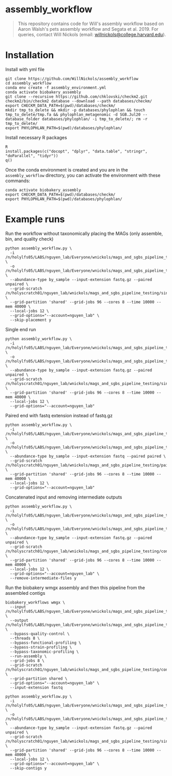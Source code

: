# assembly_workflow

> This repository contains code for Will's assembly workflow based on Aaron Walsh's pets assembly workflow and Segata et al. 2019. For queries, contact Will Nickols (email: <willnickols@college.harvard.edu>).

# Installation

Install with yml file
```
git clone https://github.com/WillNickols/assembly_workflow
cd assembly_workflow
conda env create -f assembly_environment.yml
conda activate biobakery_assembly
git clone --recursive https://github.com/chklovski/checkm2.git
checkm2/bin/checkm2 database --download --path databases/checkm/
export CHECKM_DATA_PATH=$(pwd)/databases/checkm/
mkdir tmp_to_delete && mkdir -p databases/phylophlan && touch tmp_to_delete/tmp.fa && phylophlan_metagenomic -d SGB.Jul20 --database_folder databases/phylophlan/ -i tmp_to_delete/; rm -r tmp_to_delete/
export PHYLOPHLAN_PATH=$(pwd)/databases/phylophlan/
```

Install necessary R packages
```
R
install.packages(c("docopt", "dplyr", "data.table", "stringr", "doParallel", "tidyr"))
q()
```

Once the conda environment is created and you are in the `assembly_workflow` directory, you can activate the environment with these commands:
```
conda activate biobakery_assembly
export CHECKM_DATA_PATH=$(pwd)/databases/checkm/
export PHYLOPHLAN_PATH=$(pwd)/databases/phylophlan/
```

# Example runs

Run the workflow without taxonomically placing the MAGs (only assemble, bin, and quality check)
```
python assembly_workflow.py \
  -i /n/holylfs05/LABS/nguyen_lab/Everyone/wnickols/mags_and_sgbs_pipeline_testing/test_inputs/single_end/ \
  -o /n/holylfs05/LABS/nguyen_lab/Everyone/wnickols/mags_and_sgbs_pipeline_testing/test_outputs/single_end/ \
  --abundance-type by_sample --input-extension fastq.gz --paired unpaired \
  --grid-scratch /n/holyscratch01/nguyen_lab/wnickols/mags_and_sgbs_pipeline_testing/single_end/ \
  --grid-partition 'shared' --grid-jobs 96 --cores 8 --time 10000 --mem 40000 \
  --local-jobs 12 \
  --grid-options="--account=nguyen_lab" \
  --skip-placement y
```

Single end run
```
python assembly_workflow.py \
  -i /n/holylfs05/LABS/nguyen_lab/Everyone/wnickols/mags_and_sgbs_pipeline_testing/test_inputs/single_end/ \
  -o /n/holylfs05/LABS/nguyen_lab/Everyone/wnickols/mags_and_sgbs_pipeline_testing/test_outputs/single_end/ \
  --abundance-type by_sample --input-extension fastq.gz --paired unpaired \
  --grid-scratch /n/holyscratch01/nguyen_lab/wnickols/mags_and_sgbs_pipeline_testing/single_end/ \
  --grid-partition 'shared' --grid-jobs 96 --cores 8 --time 10000 --mem 40000 \
  --local-jobs 12 \
  --grid-options="--account=nguyen_lab"
```

Paired end with fastq extension instead of fastq.gz
```
python assembly_workflow.py \
  -i /n/holylfs05/LABS/nguyen_lab/Everyone/wnickols/mags_and_sgbs_pipeline_testing/test_inputs/paired_end/ \
  -o /n/holylfs05/LABS/nguyen_lab/Everyone/wnickols/mags_and_sgbs_pipeline_testing/test_outputs/paired_end/ \
  --abundance-type by_sample --input-extension fastq --paired paired \
  --grid-scratch /n/holyscratch01/nguyen_lab/wnickols/mags_and_sgbs_pipeline_testing/paired_end/ \
  --grid-partition 'shared' --grid-jobs 96 --cores 8 --time 10000 --mem 40000 \
  --local-jobs 12 \
  --grid-options="--account=nguyen_lab"
```

Concatenated input and removing intermediate outputs
```
python assembly_workflow.py \
  -i /n/holylfs05/LABS/nguyen_lab/Everyone/wnickols/mags_and_sgbs_pipeline_testing/test_inputs/concat/ \
  -o /n/holylfs05/LABS/nguyen_lab/Everyone/wnickols/mags_and_sgbs_pipeline_testing/test_outputs/concat/ \
  --abundance-type by_sample --input-extension fastq.gz --paired unpaired \
  --grid-scratch /n/holyscratch01/nguyen_lab/wnickols/mags_and_sgbs_pipeline_testing/concat/ \
  --grid-partition 'shared' --grid-jobs 96 --cores 8 --time 10000 --mem 40000 \
  --local-jobs 12 \
  --grid-options="--account=nguyen_lab" \
  --remove-intermediate-files y
```

Run the biobakery wmgx assembly and then this pipeline from the assembled contigs
```
biobakery_workflows wmgx \
  --input /n/holylfs05/LABS/nguyen_lab/Everyone/wnickols/mags_and_sgbs_pipeline_testing/test_inputs/contigs_int_kneaddata/ \
  --output /n/holylfs05/LABS/nguyen_lab/Everyone/wnickols/mags_and_sgbs_pipeline_testing/test_inputs/contigs_int/ \
  --bypass-quality-control \
  --threads 8 \
  --bypass-functional-profiling \
  --bypass-strain-profiling \
  --bypass-taxonomic-profiling \
  --run-assembly \
  --grid-jobs 8 \
  --grid-scratch /n/holyscratch01/nguyen_lab/wnickols/mags_and_sgbs_pipeline_testing/contigs_int/ \
  --grid-partition shared \
  --grid-options="--account=nguyen_lab" \
  --input-extension fastq

python assembly_workflow.py \
  -i /n/holylfs05/LABS/nguyen_lab/Everyone/wnickols/mags_and_sgbs_pipeline_testing/test_inputs/single_end/ \
  -o /n/holylfs05/LABS/nguyen_lab/Everyone/wnickols/mags_and_sgbs_pipeline_testing/test_outputs/single_end/ \
  --abundance-type by_sample --input-extension fastq.gz --paired unpaired \
  --grid-scratch /n/holyscratch01/nguyen_lab/wnickols/mags_and_sgbs_pipeline_testing/single_end/ \
  --grid-partition 'shared' --grid-jobs 96 --cores 8 --time 10000 --mem 40000 \
  --local-jobs 12 \
  --grid-options="--account=nguyen_lab" \
  --skip-contigs y
```
